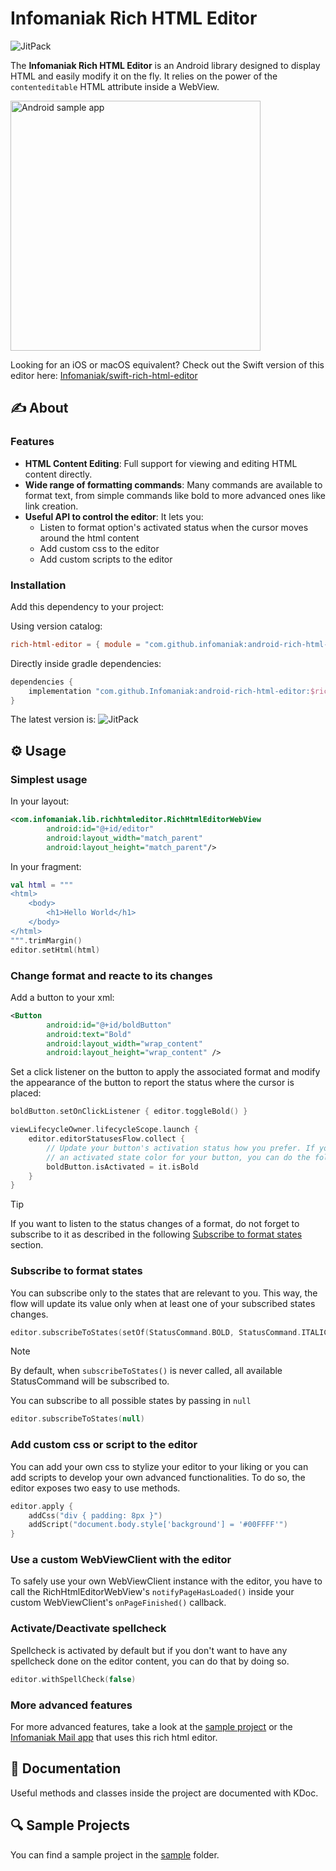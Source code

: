 # Infomaniak Rich HTML Editor

![JitPack](https://jitpack.io/v/Infomaniak/android-rich-html-editor.svg)

The **Infomaniak Rich HTML Editor** is an Android library designed to display HTML and easily modify it on the fly. It relies on
the power of the `contenteditable` HTML attribute inside a WebView.


<img src="assets/android-sample.png" alt="Android sample app" style="height: 400px; width: auto;">

Looking for an iOS or macOS equivalent? Check out the Swift version of this editor here: [Infomaniak/swift-rich-html-editor](https://github.com/Infomaniak/swift-rich-html-editor)

## ✍️ About

### Features

- **HTML Content Editing**: Full support for viewing and editing HTML content directly.
- **Wide range of formatting commands**: Many commands are available to format text, from simple commands like bold to more
  advanced ones like link creation.
- **Useful API to control the editor**: It lets you:
    - Listen to format option's activated status when the cursor moves around the html content
    - Add custom css to the editor
    - Add custom scripts to the editor

### Installation

Add this dependency to your project:

Using version catalog:

```toml
rich-html-editor = { module = "com.github.infomaniak:android-rich-html-editor", version.ref = "richHtmlEditorVersion" }
```

Directly inside gradle dependencies:

```gradle
dependencies {
    implementation "com.github.Infomaniak:android-rich-html-editor:$richHtmlEditorVersion"
}
```

The latest version is: ![JitPack](https://jitpack.io/v/Infomaniak/android-rich-html-editor.svg)

## ⚙️ Usage

### Simplest usage

In your layout:

```xml
<com.infomaniak.lib.richhtmleditor.RichHtmlEditorWebView
        android:id="@+id/editor"
        android:layout_width="match_parent"
        android:layout_height="match_parent"/>
```

In your fragment:

```kt
val html = """
<html>
    <body>
        <h1>Hello World</h1>
    </body>
</html>
""".trimMargin()
editor.setHtml(html)
```

### Change format and reacte to its changes

Add a button to your xml:

```xml
<Button
        android:id="@+id/boldButton"
        android:text="Bold"
        android:layout_width="wrap_content"
        android:layout_height="wrap_content" />
```

Set a click listener on the button to apply the associated format and modify the appearance of the button to report the status
where the cursor is placed:

```kt
boldButton.setOnClickListener { editor.toggleBold() }

viewLifecycleOwner.lifecycleScope.launch {
    editor.editorStatusesFlow.collect {
        // Update your button's activation status how you prefer. If you have provided
        // an activated state color for your button, you can do the following:
        boldButton.isActivated = it.isBold
    }
}
```

> [!TIP]
> If you want to listen to the status changes of a format, do not forget to subscribe to it as described in the following 
> [Subscribe to format states](#subscribeToStates) section.

### <a name="subscribeToStates"></a>Subscribe to format states

You can subscribe only to the states that are relevant to you. This way, the flow will update its value only when at least one of 
your subscribed states changes.

```kt
editor.subscribeToStates(setOf(StatusCommand.BOLD, StatusCommand.ITALIC))
```

> [!NOTE]
> By default, when `subscribeToStates()` is never called, all available StatusCommand will be subscribed to.
> 
> You can subscribe to all possible states by passing in `null`
> ```kt
> editor.subscribeToStates(null)
> ```

### Add custom css or script to the editor

You can add your own css to stylize your editor to your liking or you can add scripts to develop your own advanced
functionalities. To do so, the editor exposes two easy to use methods.

```kt
editor.apply {
    addCss("div { padding: 8px }")
    addScript("document.body.style['background'] = '#00FFFF'")
}
```

### Use a custom WebViewClient with the editor

To safely use your own WebViewClient instance with the editor, you have to call the
RichHtmlEditorWebView's `notifyPageHasLoaded()` inside your custom WebViewClient's `onPageFinished()` callback.

### Activate/Deactivate spellcheck

Spellcheck is activated by default but if you don't want to have any spellcheck done on the editor content,
you can do that by doing so.

```kt
editor.withSpellCheck(false)
```

### More advanced features

For more advanced features, take a look at the [sample project](sample) or
the [Infomaniak Mail app](https://github.com/Infomaniak/android-kMail) that uses this rich html editor.

## 📖 Documentation

Useful methods and classes inside the project are documented with KDoc.

## 🔍 Sample Projects

You can find a sample project in the [sample](sample) folder.

